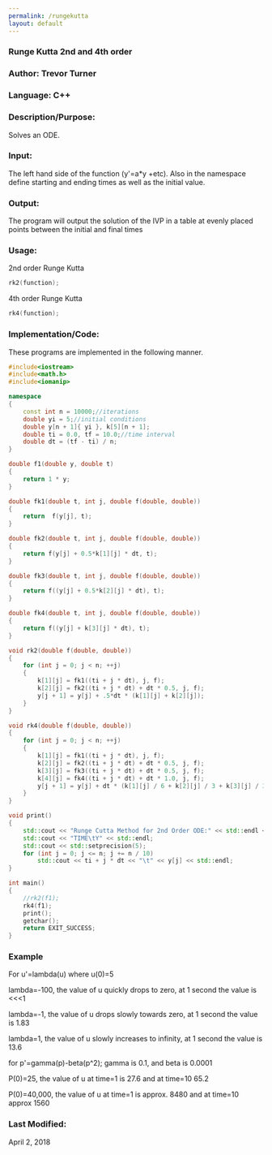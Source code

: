 ```yaml
---
permalink: /rungekutta
layout: default
---
```


### Runge Kutta 2nd and 4th order
### Author: Trevor Turner
### Language: C++

### Description/Purpose: 
Solves an ODE.

### Input:
The left hand side of the function (y'=a*y +etc). Also in the namespace define starting and ending times as well as the initial value.

### Output: 
The program will output the solution of the IVP in a table at evenly placed points between the initial and final times

### Usage:
2nd order Runge Kutta
```c++
rk2(function);
```
4th order Runge Kutta
```c++
rk4(function);
```

### Implementation/Code:
These programs are implemented in the following manner. 

```c++
#include<iostream>
#include<math.h>
#include<iomanip>

namespace
{
	const int n = 10000;//iterations
	double yi = 5;//initial conditions
	double y[n + 1]{ yi }, k[5][n + 1];
	double ti = 0.0, tf = 10.0;//time interval
	double dt = (tf - ti) / n;
}

double f1(double y, double t)
{
	return 1 * y;
}

double fk1(double t, int j, double f(double, double))
{
	return  f(y[j], t);
}

double fk2(double t, int j, double f(double, double))
{
	return f(y[j] + 0.5*k[1][j] * dt, t);
}

double fk3(double t, int j, double f(double, double))
{
	return f((y[j] + 0.5*k[2][j] * dt), t);
}

double fk4(double t, int j, double f(double, double))
{
	return f((y[j] + k[3][j] * dt), t);
}

void rk2(double f(double, double))
{
	for (int j = 0; j < n; ++j)
	{
		k[1][j] = fk1((ti + j * dt), j, f);
		k[2][j] = fk2((ti + j * dt) + dt * 0.5, j, f);
		y[j + 1] = y[j] + .5*dt * (k[1][j] + k[2][j]);
	}
}

void rk4(double f(double, double))
{
	for (int j = 0; j < n; ++j)
	{
		k[1][j] = fk1((ti + j * dt), j, f);
		k[2][j] = fk2((ti + j * dt) + dt * 0.5, j, f);
		k[3][j] = fk3((ti + j * dt) + dt * 0.5, j, f);
		k[4][j] = fk4((ti + j * dt) + dt * 1.0, j, f);
		y[j + 1] = y[j] + dt * (k[1][j] / 6 + k[2][j] / 3 + k[3][j] / 3 + k[4][j] / 6);
	}
}

void print()
{
	std::cout << "Runge Cutta Method for 2nd Order ODE:" << std::endl << std::endl;
	std::cout << "TIME\tY" << std::endl;
	std::cout << std::setprecision(5);
	for (int j = 0; j <= n; j += n / 10)
		std::cout << ti + j * dt << "\t" << y[j] << std::endl;
}

int main()
{
	//rk2(f1);
	rk4(f1);
	print();
	getchar();
	return EXIT_SUCCESS;
}
```


### Example
For u'=lambda(u) where u(0)=5

lambda=-100, the value of u quickly drops to zero, at 1 second the value is <<<1

lambda=-1, the value of u drops slowly towards zero, at 1 second the value is 1.83

lambda=1, the value of u slowly increases to infinity, at 1 second the value is 13.6

for p'=gamma(p)-beta(p^2); gamma is 0.1, and beta is 0.0001

P(0)=25, the value of u at time=1 is 27.6 and at time=10 65.2

P(0)=40,000, the value of u at time=1 is approx. 8480 and at time=10 approx 1560

### Last Modified:
April 2, 2018
